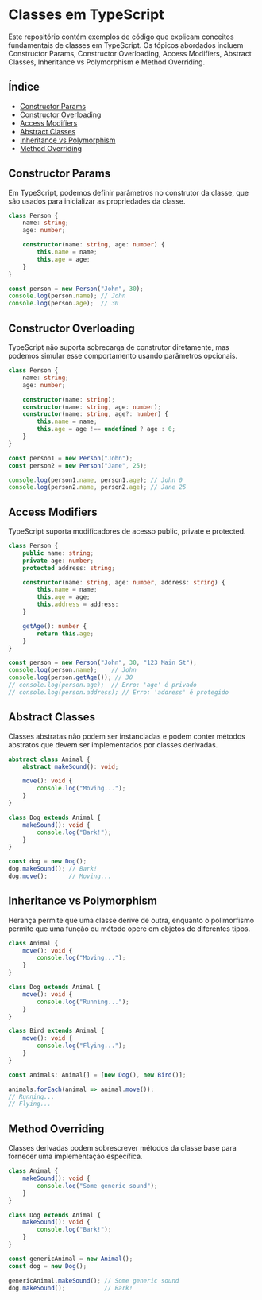 # Classes em TypeScript

Este repositório contém exemplos de código que explicam conceitos fundamentais de classes em TypeScript. Os tópicos abordados incluem Constructor Params, Constructor Overloading, Access Modifiers, Abstract Classes, Inheritance vs Polymorphism e Method Overriding.

## Índice

- [Constructor Params](#constructor-params)
- [Constructor Overloading](#constructor-overloading)
- [Access Modifiers](#access-modifiers)
- [Abstract Classes](#abstract-classes)
- [Inheritance vs Polymorphism](#inheritance-vs-polymorphism)
- [Method Overriding](#method-overriding)

## Constructor Params

Em TypeScript, podemos definir parâmetros no construtor da classe, que são usados para inicializar as propriedades da classe.

```typescript
class Person {
    name: string;
    age: number;

    constructor(name: string, age: number) {
        this.name = name;
        this.age = age;
    }
}

const person = new Person("John", 30);
console.log(person.name); // John
console.log(person.age);  // 30
```

## Constructor Overloading

TypeScript não suporta sobrecarga de construtor diretamente, mas podemos simular esse comportamento usando parâmetros opcionais.

```typescript
class Person {
    name: string;
    age: number;

    constructor(name: string);
    constructor(name: string, age: number);
    constructor(name: string, age?: number) {
        this.name = name;
        this.age = age !== undefined ? age : 0;
    }
}

const person1 = new Person("John");
const person2 = new Person("Jane", 25);

console.log(person1.name, person1.age); // John 0
console.log(person2.name, person2.age); // Jane 25
```

## Access Modifiers

TypeScript suporta modificadores de acesso public, private e protected.

```typescript
class Person {
    public name: string;
    private age: number;
    protected address: string;

    constructor(name: string, age: number, address: string) {
        this.name = name;
        this.age = age;
        this.address = address;
    }

    getAge(): number {
        return this.age;
    }
}

const person = new Person("John", 30, "123 Main St");
console.log(person.name);    // John
console.log(person.getAge()); // 30
// console.log(person.age);  // Erro: 'age' é privado
// console.log(person.address); // Erro: 'address' é protegido
```

## Abstract Classes

Classes abstratas não podem ser instanciadas e podem conter métodos abstratos que devem ser implementados por classes derivadas.

```typescript
abstract class Animal {
    abstract makeSound(): void;

    move(): void {
        console.log("Moving...");
    }
}

class Dog extends Animal {
    makeSound(): void {
        console.log("Bark!");
    }
}

const dog = new Dog();
dog.makeSound(); // Bark!
dog.move();      // Moving...
```

## Inheritance vs Polymorphism

Herança permite que uma classe derive de outra, enquanto o polimorfismo permite que uma função ou método opere em objetos de diferentes tipos.

```typescript
class Animal {
    move(): void {
        console.log("Moving...");
    }
}

class Dog extends Animal {
    move(): void {
        console.log("Running...");
    }
}

class Bird extends Animal {
    move(): void {
        console.log("Flying...");
    }
}

const animals: Animal[] = [new Dog(), new Bird()];

animals.forEach(animal => animal.move());
// Running...
// Flying...
```

## Method Overriding

Classes derivadas podem sobrescrever métodos da classe base para fornecer uma implementação específica.

```typescript
class Animal {
    makeSound(): void {
        console.log("Some generic sound");
    }
}

class Dog extends Animal {
    makeSound(): void {
        console.log("Bark!");
    }
}

const genericAnimal = new Animal();
const dog = new Dog();

genericAnimal.makeSound(); // Some generic sound
dog.makeSound();           // Bark!
```